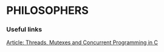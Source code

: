 # PHILOSOPHERS

### Useful links

[Article: Threads, Mutexes and Concurrent Programming in C](https://www.codequoi.com/en/threads-mutexes-and-concurrent-programming-in-c/)



